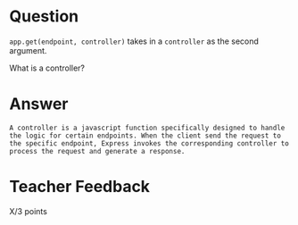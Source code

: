 # Question

`app.get(endpoint, controller)` takes in a `controller` as the second argument.

What is a controller?

# Answer

    A controller is a javascript function specifically designed to handle the logic for certain endpoints. When the client send the request to the specific endpoint, Express invokes the corresponding controller to process the request and generate a response.

# Teacher Feedback

X/3 points
